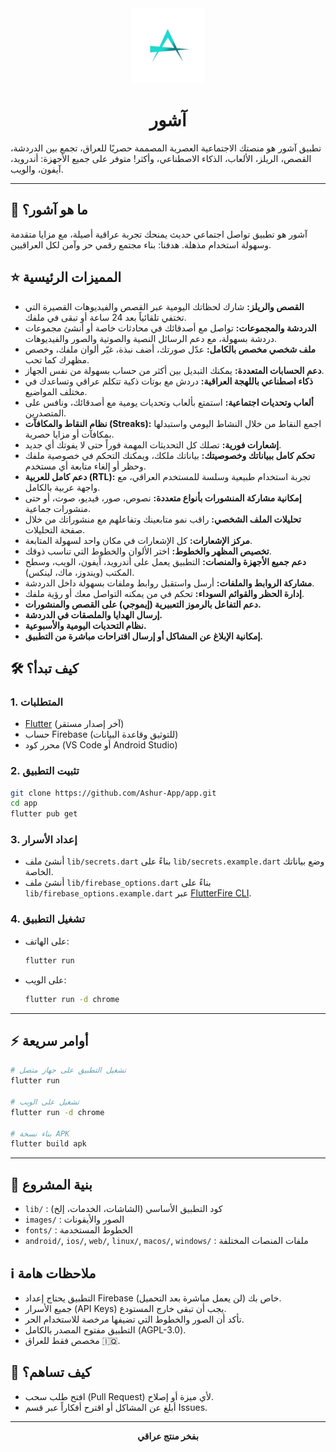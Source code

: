 <div align="center">
  <img height="120" src="images/ashur.png">
  <h1>آشور</h1>
</div>

تطبيق آشور هو منصتك الاجتماعية العصرية المصممة حصريًا للعراق، تجمع بين الدردشة، القصص، الريلز، الألعاب، الذكاء الاصطناعي، وأكثر! متوفر على جميع الأجهزة: أندرويد، آيفون، والويب.

---

## 🚀 ما هو آشور؟

آشور هو تطبيق تواصل اجتماعي حديث يمنحك تجربة عراقية أصيلة، مع مزايا متقدمة وسهولة استخدام مذهلة. هدفنا: بناء مجتمع رقمي حر وآمن لكل العراقيين.

## ⭐ المميزات الرئيسية

- **القصص والريلز:** شارك لحظاتك اليومية عبر القصص والفيديوهات القصيرة التي تختفي تلقائياً بعد 24 ساعة أو تبقى في ملفك.
- **الدردشة والمجموعات:** تواصل مع أصدقائك في محادثات خاصة أو أنشئ مجموعات دردشة بسهولة، مع دعم الرسائل النصية والصوتية والصور والفيديوهات.
- **ملف شخصي مخصص بالكامل:** عدّل صورتك، أضف نبذة، غيّر ألوان ملفك، وخصص مظهرك كما تحب.
- **دعم الحسابات المتعددة:** يمكنك التبديل بين أكثر من حساب بسهولة من نفس الجهاز.
- **ذكاء اصطناعي باللهجة العراقية:** دردش مع بوتات ذكية تتكلم عراقي وتساعدك في مختلف المواضيع.
- **ألعاب وتحديات اجتماعية:** استمتع بألعاب وتحديات يومية مع أصدقائك، ونافس على المتصدرين.
- **نظام النقاط والمكافآت (Streaks):** اجمع النقاط من خلال النشاط اليومي واستبدلها بمكافآت أو مزايا حصرية.
- **إشعارات فورية:** تصلك كل التحديثات المهمة فوراً حتى لا يفوتك أي جديد.
- **تحكم كامل ببياناتك وخصوصيتك:** بياناتك ملكك، ويمكنك التحكم في خصوصية ملفك وحظر أو إلغاء متابعة أي مستخدم.
- **دعم كامل للعربية (RTL):** تجربة استخدام طبيعية وسلسة للمستخدم العراقي، مع واجهة عربية بالكامل.
- **إمكانية مشاركة المنشورات بأنواع متعددة:** نصوص، صور، فيديو، صوت، أو حتى منشورات جماعية.
- **تحليلات الملف الشخصي:** راقب نمو متابعينك وتفاعلهم مع منشوراتك من خلال صفحة التحليلات.
- **مركز الإشعارات:** كل الإشعارات في مكان واحد لسهولة المتابعة.
- **تخصيص المظهر والخطوط:** اختر الألوان والخطوط التي تناسب ذوقك.
- **دعم جميع الأجهزة والمنصات:** التطبيق يعمل على أندرويد، آيفون، الويب، وسطح المكتب (ويندوز، ماك، لينكس).
- **مشاركة الروابط والملفات:** أرسل واستقبل روابط وملفات بسهولة داخل الدردشة.
- **إدارة الحظر والقوائم السوداء:** تحكم في من يمكنه التواصل معك أو رؤية ملفك.
- **دعم التفاعل بالرموز التعبيرية (إيموجي) على القصص والمنشورات.**
- **إرسال الهدايا والملصقات في الدردشة.**
- **نظام التحديات اليومية والأسبوعية.**
- **إمكانية الإبلاغ عن المشاكل أو إرسال اقتراحات مباشرة من التطبيق.**

## 🛠️ كيف تبدأ؟

### 1. المتطلبات
- [Flutter](https://flutter.dev/) (آخر إصدار مستقر)
- حساب Firebase (للتوثيق وقاعدة البيانات)
- محرر كود (VS Code أو Android Studio)

### 2. تثبيت التطبيق
```bash
git clone https://github.com/Ashur-App/app.git
cd app
flutter pub get
```

### 3. إعداد الأسرار
- أنشئ ملف `lib/secrets.dart` بناءً على `lib/secrets.example.dart` وضع بياناتك الخاصة.
- أنشئ ملف `lib/firebase_options.dart` بناءً على `lib/firebase_options.example.dart` عبر [FlutterFire CLI](https://firebase.flutter.dev/docs/cli/).

### 4. تشغيل التطبيق
- على الهاتف:
  ```bash
  flutter run
  ```
- على الويب:
  ```bash
  flutter run -d chrome
  ```

---

## ⚡ أوامر سريعة

```bash
# تشغيل التطبيق على جهاز متصل
flutter run

# تشغيل على الويب
flutter run -d chrome

# بناء نسخة APK
flutter build apk
```

---

## 🧩 بنية المشروع

- `lib/` : كود التطبيق الأساسي (الشاشات، الخدمات، إلخ)
- `images/` : الصور والأيقونات
- `fonts/` : الخطوط المستخدمة
- `android/`, `ios/`, `web/`, `linux/`, `macos/`, `windows/` : ملفات المنصات المختلفة

## ℹ️ ملاحظات هامة

- التطبيق يحتاج إعداد Firebase خاص بك (لن يعمل مباشرة بعد التحميل).
- جميع الأسرار (API Keys) يجب أن تبقى خارج المستودع.
- تأكد أن الصور والخطوط التي تضيفها مرخصة للاستخدام الحر.
- التطبيق مفتوح المصدر بالكامل (AGPL-3.0).
- مخصص فقط للعراق 🇮🇶.

## 🤝 كيف تساهم؟

- افتح طلب سحب (Pull Request) لأي ميزة أو إصلاح.
- أبلغ عن المشاكل أو اقترح أفكاراً عبر قسم Issues.

---

<div align="center"><p><strong>بفخر منتج عراقي</strong></p></div>
